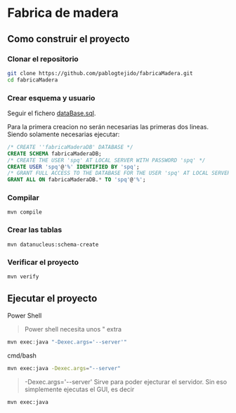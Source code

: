 # Fabrica de madera

## Como construir el proyecto

### Clonar el repositorio

```bash
git clone https://github.com/pablogtejido/fabricaMadera.git
cd fabricaMadera
```

### Crear esquema y usuario

Seguir el fichero [dataBase.sql](https://github.com/pablogtejido/fabricaMadera/blob/master/src/main/resources/dataBase.sql).

Para la primera creacion no serán necesarias las primeras dos lineas. Siendo solamente necesarias ejecutar:

```SQL
/* CREATE ''fabricaMaderaDB' DATABASE */
CREATE SCHEMA fabricaMaderaDB;
/* CREATE THE USER 'spq' AT LOCAL SERVER WITH PASSWORD 'spq' */
CREATE USER 'spq'@'%' IDENTIFIED BY 'spq';
/* GRANT FULL ACCESS TO THE DATABASE FOR THE USER 'spq' AT LOCAL SERVER*/
GRANT ALL ON fabricaMaderaDB.* TO 'spq'@'%';
```

### Compilar

```
mvn compile
```

### Crear las tablas

```
mvn datanucleus:schema-create
```

### Verificar el proyecto

```bash
mvn verify
```

## Ejecutar el proyecto

Power Shell

> Power shell necesita unos " extra

```PowerShell
mvn exec:java "-Dexec.args='--server'"
```

cmd/bash

```bash
mvn exec:java -Dexec.args="--server"
```

> -Dexec.args='--server' Sirve para poder ejecturar el servidor.
> Sin eso simplemente ejecutas el GUI, es decir

```bash
mvn exec:java
```
